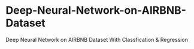 # Deep-Neural-Network-on-AIRBNB-Dataset
Deep Neural Network on AIRBNB Dataset With Classfication &amp; Regression
